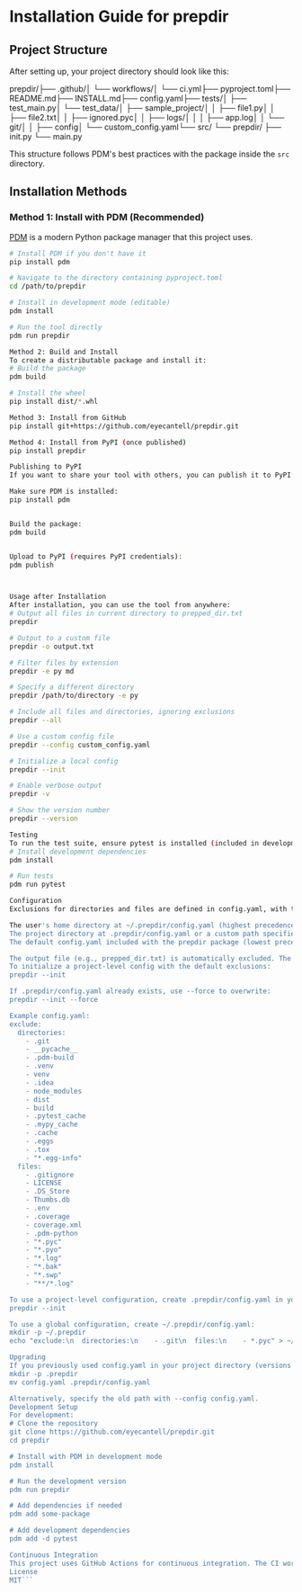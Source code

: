 # Installation Guide for prepdir

## Project Structure

After setting up, your project directory should look like this:

prepdir/├── .github/│   └── workflows/│       └── ci.yml├── pyproject.toml├── README.md├── INSTALL.md├── config.yaml├── tests/│   ├── test_main.py│   └── test_data/│       ├── sample_project/│       │   ├── file1.py│       │   ├── file2.txt│       │   ├── ignored.pyc│       │   ├── logs/│       │   │   ├── app.log│       │   └── git/│       │       ├── config│       └── custom_config.yaml└── src/    └── prepdir/        ├── init.py        └── main.py

This structure follows PDM's best practices with the package inside the `src` directory.

## Installation Methods

### Method 1: Install with PDM (Recommended)

[PDM](https://pdm.fming.dev/) is a modern Python package manager that this project uses.

```bash
# Install PDM if you don't have it
pip install pdm

# Navigate to the directory containing pyproject.toml
cd /path/to/prepdir

# Install in development mode (editable)
pdm install

# Run the tool directly
pdm run prepdir

Method 2: Build and Install
To create a distributable package and install it:
# Build the package
pdm build

# Install the wheel
pip install dist/*.whl

Method 3: Install from GitHub
pip install git+https://github.com/eyecantell/prepdir.git

Method 4: Install from PyPI (once published)
pip install prepdir

Publishing to PyPI
If you want to share your tool with others, you can publish it to PyPI:

Make sure PDM is installed:
pip install pdm


Build the package:
pdm build


Upload to PyPI (requires PyPI credentials):
pdm publish



Usage after Installation
After installation, you can use the tool from anywhere:
# Output all files in current directory to prepped_dir.txt
prepdir

# Output to a custom file
prepdir -o output.txt

# Filter files by extension
prepdir -e py md

# Specify a different directory
prepdir /path/to/directory -e py

# Include all files and directories, ignoring exclusions
prepdir --all

# Use a custom config file
prepdir --config custom_config.yaml

# Initialize a local config
prepdir --init

# Enable verbose output
prepdir -v

# Show the version number
prepdir --version

Testing
To run the test suite, ensure pytest is installed (included in development dependencies):
# Install development dependencies
pdm install

# Run tests
pdm run pytest

Configuration
Exclusions for directories and files are defined in config.yaml, with the following precedence:

The user's home directory at ~/.prepdir/config.yaml (highest precedence).
The project directory at .prepdir/config.yaml or a custom path specified with --config (e.g., --config custom_config.yaml).
The default config.yaml included with the prepdir package (lowest precedence).

The output file (e.g., prepped_dir.txt) is automatically excluded. The configuration uses .gitignore-style glob patterns.
To initialize a project-level config with the default exclusions:
prepdir --init

If .prepdir/config.yaml already exists, use --force to overwrite:
prepdir --init --force

Example config.yaml:
exclude:
  directories:
    - .git
    - __pycache__
    - .pdm-build
    - .venv
    - venv
    - .idea
    - node_modules
    - dist
    - build
    - .pytest_cache
    - .mypy_cache
    - .cache
    - .eggs
    - .tox
    - "*.egg-info"
  files:
    - .gitignore
    - LICENSE
    - .DS_Store
    - Thumbs.db
    - .env
    - .coverage
    - coverage.xml
    - .pdm-python
    - "*.pyc"
    - "*.pyo"
    - "*.log"
    - "*.bak"
    - "*.swp"
    - "**/*.log"

To use a project-level configuration, create .prepdir/config.yaml in your project directory:
prepdir --init

To use a global configuration, create ~/.prepdir/config.yaml:
mkdir -p ~/.prepdir
echo "exclude:\n  directories:\n    - .git\n  files:\n    - *.pyc" > ~/.prepdir/config.yaml

Upgrading
If you previously used config.yaml in your project directory (versions <0.6.0), move it to .prepdir/config.yaml:
mkdir -p .prepdir
mv config.yaml .prepdir/config.yaml

Alternatively, specify the old path with --config config.yaml.
Development Setup
For development:
# Clone the repository
git clone https://github.com/eyecantell/prepdir.git
cd prepdir

# Install with PDM in development mode
pdm install

# Run the development version
pdm run prepdir

# Add dependencies if needed
pdm add some-package

# Add development dependencies
pdm add -d pytest

Continuous Integration
This project uses GitHub Actions for continuous integration. The CI workflow runs the test suite on every push and pull request to the main branch, testing across multiple Python versions (3.8, 3.9, 3.10, 3.11). The workflow is defined in .github/workflows/ci.yml.
License
MIT```
